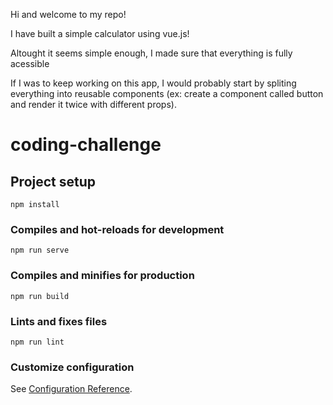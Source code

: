 Hi and welcome to my repo!

I have built a simple calculator using vue.js!

Altought it seems simple enough, I made sure that everything is fully acessible

If I was to keep working on this app, I would probably start by spliting everything into reusable components
(ex: create a component called button and render it twice with different props).

# coding-challenge

## Project setup

```
npm install
```

### Compiles and hot-reloads for development

```
npm run serve
```

### Compiles and minifies for production

```
npm run build
```

### Lints and fixes files

```
npm run lint
```

### Customize configuration

See [Configuration Reference](https://cli.vuejs.org/config/).
